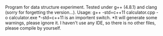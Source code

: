 Program for data structure experiment.
Tested under g++ (4.8.1) and clang (sorry for forgetting the version...).
Usage: g++ -std=c++11 calculator.cpp -o calculator.exe
*-std=c++11 is an importent switch.
*It will generate some warnings, please ignore it.
I haven't use any IDE, so there is no other files, please compile by yourself.

